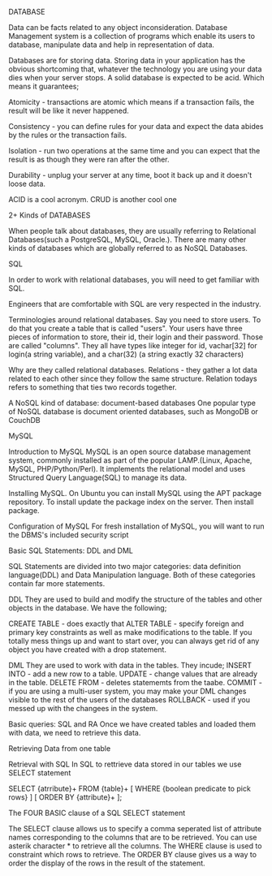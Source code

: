 DATABASE

Data can be facts related to any object inconsideration. Database Management system is a collection of programs which enable its users to database, manipulate data and help in representation of data.

Databases are for storing data. Storing data in your application has the obvious shortcoming that, whatever the technology you are using your data dies when your server stops. A solid database is expected to be acid. Which means it guarantees;

Atomicity - transactions are atomic which means if a transaction fails, the result will be like it never happened.

Consistency - you can define rules for your data and expect the data abides by the rules or the transaction fails. 

Isolation - run two operations at the same time and you can expect that the result is as though they were ran after the other.

Durability - unplug your server at any time, boot it back up and it doesn't loose data. 

ACID is a cool acronym.  CRUD is another cool one


2+ Kinds of DATABASES

When people talk about databases, they are usually referring to Relational Databases(such a PostgreSQL, MySQL, Oracle.). There are many other kinds of databases which are globally referred to as NoSQL Databases. 

SQL

In order to work with relational databases, you will need to get familiar with SQL. 

Engineers that are comfortable with SQL are very respected in the industry.

Terminologies around relational databases.
Say you need to store users. To do that you create a table that is called "users". Your users have three pieces of information to store, their id, their login and their password. Those are called "columns". They all have types like integer for id, vachar[32] for login(a string variable), and a char(32) (a string exactly 32 characters)

Why are they called relational databases. 
Relations -  they gather a lot data related to each other since they follow the same structure. Relation todays refers to something that ties two records together.


A NoSQL kind of database: document-based databases
One popular type of NoSQL database is document oriented databases, such as MongoDB or CouchDB

MySQL

Introduction to MySQL
MySQL is an open source database management system, commonly installed as part of the popular LAMP.(Linux, Apache, MySQL, PHP/Python/Perl). It implements the relational model and uses Structured Query Language(SQL) to manage its data. 

Installing MySQL.
On Ubuntu you can install MySQL using the APT package repository. To install update the package index on the server. Then install <mysql-server> package. 

Configuration of MySQL
For fresh installation of MySQL, you will want to run the DBMS's included security script 


Basic SQL Statements: DDL and DML

SQL Statements are divided into two major categories: data definition language(DDL) and Data Manipulation language. Both of these categories contain far more statements. 

DDL
They are used to build and modify the structure of the tables and other objects in the database. We have the following;

CREATE TABLE - does exactly that
ALTER TABLE - specify foreign and primary key constraints as well as make modifications to the table.
If you totally mess things up and want to start over, you can always get rid of any object you have created with a drop statement. 

DML
They are used to work with data in the tables. They incude;
INSERT INTO - add a new row to a table. 
UPDATE - change values that are already in the table.
DELETE FROM - deletes statememts from the taabe.
COMMIT - if you are using a multi-user system, you may make your DML changes visible to the rest of the users of the databases
ROLLBACK - used if you messed up with the changees in the system.

Basic queries: SQL and RA
Once we have created tables and loaded them with data, we need to retrieve this data.

Retrieving Data from one table

Retrieval with SQL
In SQL to rettrieve data stored in our tables we use SELECT statement 

SELECT {atrribute}+
    FROM {table}+
    [ WHERE {boolean predicate to pick rows} ]
    [ ORDER BY {attribute}+ ];

The FOUR BASIC clause of a SQL SELECT statement

The SELECT clause allows us to specify a comma seperated list of attribute names corresponding to the columns that are to be retrieved. You can use asterik character * to retrieve all the columns.
The WHERE clause is used to constraint which rows to retrieve.
The ORDER BY clause gives us a way to order the display of the rows in the result of the statement.